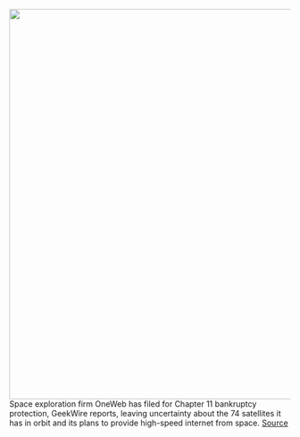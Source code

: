 <img src='https://cdn.vox-cdn.com/thumbor/0ESX8G84tmi0b7wVujyKJQT2S3U=/0x0:1027x687/1200x800/filters:focal(432x262:596x426)/cdn.vox-cdn.com/uploads/chorus_image/image/66568934/oneweb.0.jpg' width='700px' /><br/>
Space exploration firm OneWeb has filed for Chapter 11 bankruptcy protection, GeekWire reports, leaving uncertainty about the 74 satellites it has in orbit and its plans to provide high-speed internet from space.
<a href='https://www.theverge.com/2020/3/28/21189404/oneweb-chapter-11-bankruptcy-space'> Source <a/>